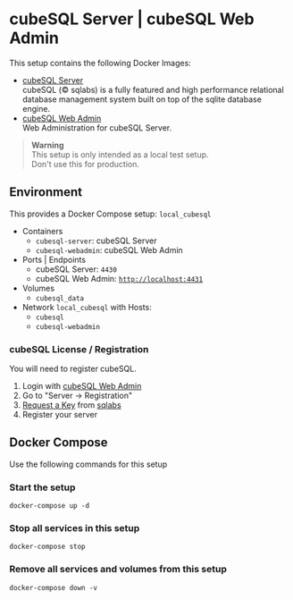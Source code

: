 # cubeSQL Server | cubeSQL Web Admin

This setup contains the following Docker Images:
- [cubeSQL Server](https://hub.docker.com/r/jotools/cubesql)  
  cubeSQL (© sqlabs) is a fully featured and high performance relational database management system built on top of the sqlite database engine.
- [cubeSQL Web Admin](https://hub.docker.com/r/jotools/cubesql-webadmin)  
  Web Administration for cubeSQL Server.

> **Warning**  
> This setup is only intended as a local test setup.  
> Don't use this for production.

## Environment
This provides a Docker Compose setup: `local_cubesql`

- Containers
  - `cubesql-server`: cubeSQL Server
  - `cubesql-webadmin`: cubeSQL Web Admin
- Ports | Endpoints
  - cubeSQL Server: `4430`
  - cubeSQL Web Admin: [`http://localhost:4431`](http://localhost:4431)
- Volumes
  - `cubesql_data`
- Network `local_cubesql` with Hosts:
     - `cubesql`
     - `cubesql-webadmin`

### cubeSQL License / Registration

You will need to register cubeSQL.

1. Login with [cubeSQL Web Admin](http://localhost:4450)
2. Go to "Server -> Registration"
3. [Request a Key](https://www.sqlabs.com/cubesql_devkey) from [sqlabs](https://www.sqlabs.com/cubesql)
4. Register your server


## Docker Compose

Use the following commands for this setup

### Start the setup

```
docker-compose up -d
```

### Stop all services in this setup

```
docker-compose stop
```

### Remove all services and volumes from this setup

```
docker-compose down -v
```
